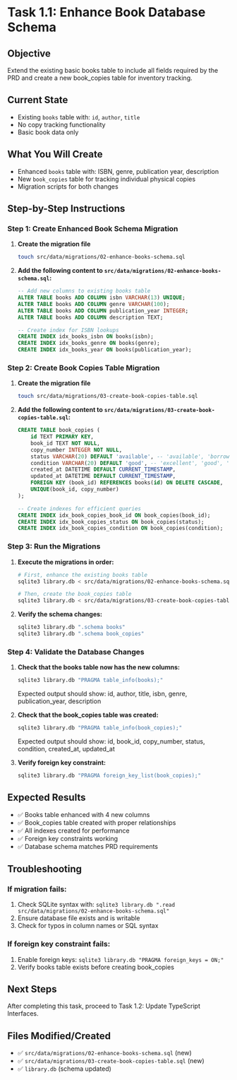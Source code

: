 # Task 1.1: Enhance Book Database Schema

## Objective
Extend the existing basic books table to include all fields required by the PRD and create a new book_copies table for inventory tracking.

## Current State
- Existing `books` table with: `id`, `author`, `title`
- No copy tracking functionality
- Basic book data only

## What You Will Create
- Enhanced `books` table with: ISBN, genre, publication year, description
- New `book_copies` table for tracking individual physical copies
- Migration scripts for both changes

## Step-by-Step Instructions

### Step 1: Create Enhanced Book Schema Migration

1. **Create the migration file**
   ```bash
   touch src/data/migrations/02-enhance-books-schema.sql
   ```

2. **Add the following content to `src/data/migrations/02-enhance-books-schema.sql`:**
   ```sql
   -- Add new columns to existing books table
   ALTER TABLE books ADD COLUMN isbn VARCHAR(13) UNIQUE;
   ALTER TABLE books ADD COLUMN genre VARCHAR(100);
   ALTER TABLE books ADD COLUMN publication_year INTEGER;
   ALTER TABLE books ADD COLUMN description TEXT;

   -- Create index for ISBN lookups
   CREATE INDEX idx_books_isbn ON books(isbn);
   CREATE INDEX idx_books_genre ON books(genre);
   CREATE INDEX idx_books_year ON books(publication_year);
   ```

### Step 2: Create Book Copies Table Migration

1. **Create the migration file**
   ```bash
   touch src/data/migrations/03-create-book-copies-table.sql
   ```

2. **Add the following content to `src/data/migrations/03-create-book-copies-table.sql`:**
   ```sql
   CREATE TABLE book_copies (
       id TEXT PRIMARY KEY,
       book_id TEXT NOT NULL,
       copy_number INTEGER NOT NULL,
       status VARCHAR(20) DEFAULT 'available', -- 'available', 'borrowed', 'maintenance'
       condition VARCHAR(20) DEFAULT 'good', -- 'excellent', 'good', 'fair', 'poor'
       created_at DATETIME DEFAULT CURRENT_TIMESTAMP,
       updated_at DATETIME DEFAULT CURRENT_TIMESTAMP,
       FOREIGN KEY (book_id) REFERENCES books(id) ON DELETE CASCADE,
       UNIQUE(book_id, copy_number)
   );

   -- Create indexes for efficient queries
   CREATE INDEX idx_book_copies_book_id ON book_copies(book_id);
   CREATE INDEX idx_book_copies_status ON book_copies(status);
   CREATE INDEX idx_book_copies_condition ON book_copies(condition);
   ```

### Step 3: Run the Migrations

1. **Execute the migrations in order:**
   ```bash
   # First, enhance the existing books table
   sqlite3 library.db < src/data/migrations/02-enhance-books-schema.sql
   
   # Then, create the book_copies table
   sqlite3 library.db < src/data/migrations/03-create-book-copies-table.sql
   ```

2. **Verify the schema changes:**
   ```bash
   sqlite3 library.db ".schema books"
   sqlite3 library.db ".schema book_copies"
   ```

### Step 4: Validate the Database Changes

1. **Check that the books table now has the new columns:**
   ```bash
   sqlite3 library.db "PRAGMA table_info(books);"
   ```
   
   Expected output should show: id, author, title, isbn, genre, publication_year, description

2. **Check that the book_copies table was created:**
   ```bash
   sqlite3 library.db "PRAGMA table_info(book_copies);"
   ```
   
   Expected output should show: id, book_id, copy_number, status, condition, created_at, updated_at

3. **Verify foreign key constraint:**
   ```bash
   sqlite3 library.db "PRAGMA foreign_key_list(book_copies);"
   ```

## Expected Results
- ✅ Books table enhanced with 4 new columns
- ✅ Book_copies table created with proper relationships
- ✅ All indexes created for performance
- ✅ Foreign key constraints working
- ✅ Database schema matches PRD requirements

## Troubleshooting

### If migration fails:
1. Check SQLite syntax with: `sqlite3 library.db ".read src/data/migrations/02-enhance-books-schema.sql"`
2. Ensure database file exists and is writable
3. Check for typos in column names or SQL syntax

### If foreign key constraint fails:
1. Enable foreign keys: `sqlite3 library.db "PRAGMA foreign_keys = ON;"`
2. Verify books table exists before creating book_copies

## Next Steps
After completing this task, proceed to Task 1.2: Update TypeScript Interfaces.

## Files Modified/Created
- ✅ `src/data/migrations/02-enhance-books-schema.sql` (new)
- ✅ `src/data/migrations/03-create-book-copies-table.sql` (new)
- ✅ `library.db` (schema updated)